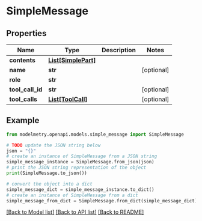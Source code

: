 # SimpleMessage


## Properties

Name | Type | Description | Notes
------------ | ------------- | ------------- | -------------
**contents** | [**List[SimplePart]**](SimplePart.md) |  | 
**name** | **str** |  | [optional] 
**role** | **str** |  | 
**tool_call_id** | **str** |  | [optional] 
**tool_calls** | [**List[ToolCall]**](ToolCall.md) |  | [optional] 

## Example

```python
from modelmetry.openapi.models.simple_message import SimpleMessage

# TODO update the JSON string below
json = "{}"
# create an instance of SimpleMessage from a JSON string
simple_message_instance = SimpleMessage.from_json(json)
# print the JSON string representation of the object
print(SimpleMessage.to_json())

# convert the object into a dict
simple_message_dict = simple_message_instance.to_dict()
# create an instance of SimpleMessage from a dict
simple_message_from_dict = SimpleMessage.from_dict(simple_message_dict)
```
[[Back to Model list]](../README.md#documentation-for-models) [[Back to API list]](../README.md#documentation-for-api-endpoints) [[Back to README]](../README.md)


